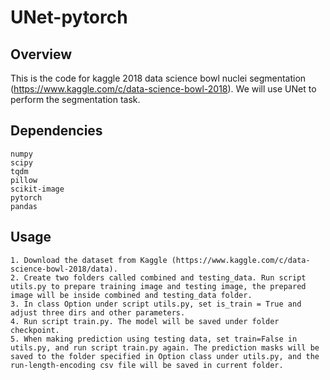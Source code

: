 # UNet-pytorch

## Overview
This is the code for kaggle 2018 data science bowl nuclei segmentation (https://www.kaggle.com/c/data-science-bowl-2018). We will use UNet to perform the segmentation task.

## Dependencies
```
numpy
scipy
tqdm
pillow
scikit-image
pytorch
pandas
```

## Usage
```
1. Download the dataset from Kaggle (https://www.kaggle.com/c/data-science-bowl-2018/data).
2. Create two folders called combined and testing_data. Run script utils.py to prepare training image and testing image, the prepared image will be inside combined and testing_data folder.
3. In class Option under script utils.py, set is_train = True and adjust three dirs and other parameters.
4. Run script train.py. The model will be saved under folder checkpoint.
5. When making prediction using testing data, set train=False in utils.py, and run script train.py again. The prediction masks will be saved to the folder specified in Option class under utils.py, and the run-length-encoding csv file will be saved in current folder.
```